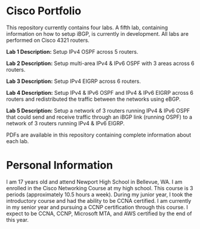 # Cisco Portfolio
This repository currently contains four labs. A fifth lab, containing information on how to setup iBGP, is currently in development. All labs are performed on Cisco 4321 routers.

**Lab 1 Description:** Setup IPv4 OSPF across 5 routers.

**Lab 2 Description:** Setup multi-area IPv4 & IPv6 OSPF with 3 areas across 6 routers. 

**Lab 3 Description:** Setup IPv4 EIGRP across 6 routers.

**Lab 4 Description:** Setup IPv4 & IPv6 OSPF and IPv4 & IPv6 EIGRP across 6 routers and redistributed the traffic between the networks using eBGP.  

**Lab 5 Description:** Setup a network of 3 routers running IPv4 & IPv6 OSPF that could send and receive traffic through an iBGP link (running OSPF) to a network of 3 routers running IPv4 & IPv6 EIGRP.

PDFs are available in this repository containing complete information about each lab.  

# Personal Information
I am 17 years old and attend Newport High School in Bellevue, WA. I am enrolled in the Cisco Networking Course at my high school. This course is 3 periods (approximately 10.5 hours a week). During my junior year, I took the introductory course and had the ability to be CCNA certified. I am currently in my senior year and pursuing a CCNP certification through this course. I expect to be CCNA, CCNP, Microsoft MTA, and AWS certified by the end of this year.  
